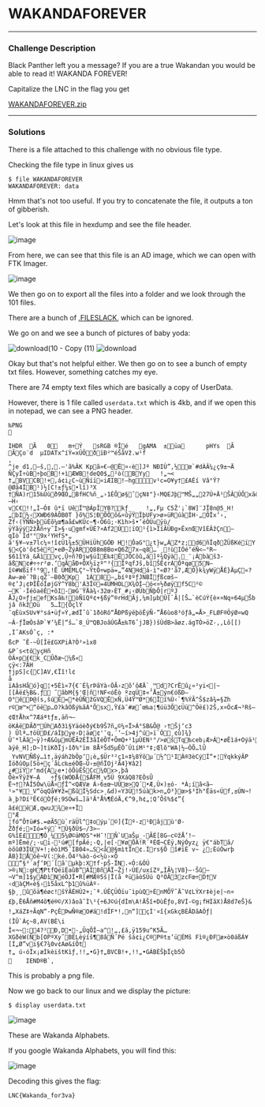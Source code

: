 # WAKANDAFOREVER

---

### Challenge Description 

Black Panther left you a message? If you are a true Wakandan you would be able to read it! WAKANDA FOREVER!

Capitalize the LNC in the flag you get

[WAKANDAFOREVER.zip](https://github.com/caprinux/LagNCrash/files/6134334/WAKANDAFOREVER.zip)

---

### Solutions

There is a file attached to this challenge with no obvious file type. 

Checking the file type in linux gives us

```
$ file WAKANDAFOREVER 
WAKANDAFOREVER: data
```

Hmm that's not too useful. If you try to concatenate the file, it outputs a ton of gibberish. 

Let's look at this file in hexdump and see the file header.

![image](https://user-images.githubusercontent.com/76640319/111022946-0d74c900-8411-11eb-926b-b3374b4fde67.png)

From here, we can see that this file is an AD image, which we can open with FTK Imager.

![image](https://user-images.githubusercontent.com/76640319/111023565-c983c300-8414-11eb-9bad-cdd7a20c6c96.png)

We then go on to export all the files into a folder and we look through the 101 files.

There are a bunch of [.FILESLACK](https://www.canto.com/blog/file-slack/), which can be ignored.

We go on and we see a bunch of pictures of baby yoda:

![download(10 - Copy (11)](https://user-images.githubusercontent.com/76640319/111023636-1a93b700-8415-11eb-9202-da72dddd918f.jpg)
![download](https://user-images.githubusercontent.com/76640319/111023637-1b2c4d80-8415-11eb-9450-c77123bf1477.jpg)

Okay but that's not helpful either. We then go on to see a bunch of empty txt files. However, something catches my eye.

There are 74 empty text files which are basically a copy of UserData. 

However, there is 1 file called ``userdata.txt`` which is 4kb, and if we open this in notepad, we can see a PNG header.

```
‰PNG

   
IHDR  Ã   0   m÷Ý   sRGB ®Îé   gAMA  ±üa   	pHYs  Ã  ÃÇo¨d  µIDATx^íÝ=xÚÖðïÐ²™éŠåVž.w¹f
,
^je	d1,–š,,.–'ã%ÂK Kpã»€—@Ë¤‹è]Jº NÐIÙ”,½œ`#dÀÂ¼¿ç9±¬Ä	ÑÇyÏ÷ùB÷þoB!+ìÆWB!deQ0$„²ò(BYy	!„¬<
†„BVCB!+‚á¢i¿C~ùÑíï«iÆIB!–hgv¹c=O¥y†£AÉí Vâ°Ÿ?@Øã4ÎB¹)½[C!±ƒ¼s•lî)³X
†ÑA)r15‰Úùð9ŒÓ„BfHC%ñ_„›1ÈÕø§ˆçN‡"}‹MQEJþ™MŠ„„27Ú+Ä¹ŠÂÚÕxãô$Ôg8oÍ—H‹
vC€!!„Ì—Ó‡­ û*ï UêÏ™@ÁpÎYB?kƒ_	!„,Fµ C5Ž'¡`8W]¨JÏ8n@5_H!„bI½‹XWÐ69ÀÔB0T }õ%S¦ÐÕÕô&¤ûýŸÎþUFy>ø»üRúàÌH·„ÕÏx­‘›‚
Zf‹(ŸÑÑ>þüÈõ¼œ¶aå£wKÛc~¶‹Ò6û;·Kìh>š•’éÒÚuÿù/ÿÝãÿý2žÅñ÷y˜Ì>§·ugmf×ÙÈ?¤Af2Ú¦ïO¹{ì>ÌíÃÜÐg×ÊxnŒVîÉÂžÇn–qÌò`Íd°°9x²YHfS*„
ã'§¥–v±7lc¼¤!î¢Ü1¾±5ÜHï­ÜhGÓÐ H!ÔaG°¿t}w„ÁZ*z;d6ñÎqðŽÜßKéïY §<Çò'õ¢5èº•eØ~ŽýÀRQ88m8Bo×Q6Ž7x—q8…`¸!ùIÓé‘éÑ<—°R–$61îYá¸&Äìvç‚Û÷ñ?Ðjw§üÌÈ‰‡ËJÕCôû„á]º¾Qÿà._¨¡Ábàš3­âßN¢#÷÷r²ø.‘qÃåÐ+ÕX½ïzº"³{ÏºqfJš‚bîŠÊ¢rÁÔªqø5N—î©#Wßïf¹°9‚!Ë ÙMÈMLÇ°~ŸtÔ÷wpä=„”4NHdá-ì"«Ø?'å7‚ÆÓ}k¾yWÿÅÈ}ÄµÇ«?Àw—æè¯?B¡qŽ¨–B0ðKp	1Á8–„bíº‡ºƒJNBÏƒßcœš–®¢’J¡¢ÞÎËóÎøjGÝ^Ý8b'Á3Ï©=4ÙMHOLX¾OÍ—ó<¤½ðøÿf5C²©—K`·ÍéöaêÊ+õI-œG¨ŸÄà¾‹32œ›ÈT_#¡‹ØÜbÑþÕ|rºJ	ÅJ¿O¤ƒj±efKsâ‰!òÑïQº¢+§ßý“®rHdÃj,¼m]µbÙ[`Ã|[Š…`èCúÝ{è×¤Nq¤64µŠb
jâ ñkžOü 	5…Ì{ÕçlÝ
¯qÈùxSUv¥°sá•üƒ»Ý,ædÏˆû`1ðòRô“ÅÐPßýëþöÊýÑ-”Å6ùo8³óƒâ„=Å>_FLØF®ÖýØ¤wQ—Â-ƒÏœÒsâÞ`¥‘¼Ë|“š…`8_Ú™QBJoâÚGÅ±‰T6ˆjJB})šÙdB>ãøz.ágTÒ>öZ-‚‚Lô[[)‚Ì˜AKsÓˆç, :*
ßcP	˜Ê-~Û[Îë£GXPiÀ?Ò²»ìx8
&P´s<tôyçHñ
ÒÂ×p£€k_CÛðæ~¼ß«
çÿ<:7ÃH
†jpS]c{C]AV,€Ïî!l¢
å
ïAâsHåó}q¦+5Èì«7{€¨É¾rÞãYà‹ÒÃ›zõ‘ôÆÄ`¸™d?CrËû¿»²yi<|~[[Âë£½B&.ƒ ˜ãbM{§'Œ|ñ!NF<óÊò ºzqÜ‡«’Å±ýn€óßÐ–O°êÞ@(s‚šúÊ=*èÚÑžGVQËxÑ‚Ü4Ÿ™Ø*6Ïí%Ù‹`¶%ÝÃ^Š$zâ¾=§Zh
r©œ™×“öëp…O?kâÖßý‰ãÁ°Õsx,Ÿ£à¯#æˆœ‰a¦¶úü3Õ¢Üü^Öë£)2Š,x¤ÒcÆ¬³Rš—¢Œ†Åhx^7Æáªtƒ±,äñ¬–
öKÁëDÃð™ÚhAð3ì§Yäóèðý€b9Š7ñ„©¼¤Ï>Á°SB&Õ@ ›†Šj‘c3
) Ûlª…†öÙD£/áÌþye›D¦äø¢'¯q,´‘–í>4j^ú»ï`Ó¸¢û]¾}Û¯*lÂã~ÿ)÷Æ&ûµmÚËÃ2ÈÏ3ãIéÔT+ÕmQ+¹1µÙEN¹°/>øš­Tq‰ceb¡Æ>Á•øÊìá+Oýä¹>}5ÿÀMZå{8¾ú'R-¤êOˆß©9‹à„Ë‘›/àÿê_H];D~]tïKðÏj›îð%°ïm 8ÅºŠd5µÊÒ˜ÚìíM¹°‡;Œlõ"WA|½—ÒÕ…lÛ
 YvNVÑßý…ì†‚äýáh2bÖp‘¡è„$Ür³²ç1¤‡¼8Ýôµ´½^¹IÀ®3èCýÍ“+¦ÝqkkýÂP
ÍöðûOµ[5ö+ç´åLc‰±éÒŒ—Û›±@ñÏOj²Ã4}¥â2]¿#ïÝr‘md{A¿e•¦ôÕùÊŠCc¼Ox>‚þâ
Õè×Ÿÿž¥—Á	÷ƒ§(WÓÐÅ{$ÅFM¸v5Ü 9XáQ8?EÒsÛ
Ë¬†?ÀÎ5Ów\üÅ¤ƒÎ^<QÆVæ Á›6­±œ~UÛœ>Q´•Æ,Ù×)±ó- *À;íâ<ã—¹»"¥_V“öqQå¥¥ž=ßûÎ½Sdc>¸&d)«Y3Ü!5úàk>n„Ò³}œ>$³Ih"Ëäs«Úf‚±ÚN¬!à¸þ?Dí²Ê€óÒƒé;9SÓwš…]ä¹Ä°Å%¶ÈóÄ‚€^9‚h¢„¦Q’Ôš%$¢”{
â£éëÆ,qwuJ¾e¤+Ï
°Æ
¦fó“Õ†ü#$.=øÃ5ù`räÜl^‡oýµ´©]{Ïº-z¹Ðâjù'Ø-Žðƒé;¤Ió=ºý`*Ù§ðÙ$–/3>–G%îE£¶Ò¸¼5¼Ø©äMOS"+H¯!Ñ`UaŠµ_-ÃÉ[8­G—c©žÅ’!–mº]Ëmé/;·ui-¹ú#[fpÃé;-Q‚|e[·¥øÕÀ!R´ªÈŒ¬CÈÿ‚NýÓyz¿ ÿ€"ábTã/òõûØ3ÎÚV+!;èòìM5ˆÍB04»…S<å@§mìtÏn¢.Írs§Õ î#ïÈ v~ ¿;ÈúÓwrþ
ÄB}ÌÅôê¬V(:ké.Õ4²%àò-ó<½ù›×Ô
“§³´aƒ‘Þ´[ã¨µkþ:X†f·pŠ-ÏN.«Ó:&ÓÚ
>®¡N:gH¶PtfQéïÈaûB“ÁÌ8ñÄÏ–Žj!›ÚE/uxíZº„ÌÃ¼¦V8}—·Šû–¬V^m]1$yÁÐìNéÕJÏ•R[#MÆ®5š|Ï(å ªüäòSÜú Q³ÖÃ3zcFœ÷D†V ‹dàÇM«è§›ì5åxL^þ1û%üÀº-§þ¸¸ûõä¶éøc!šÝÂÉHÙ2+;¯ª.ÚÊÇÜÓïu¯ìpùQ÷ÉnMÕŸˆÄ˜V¢­LÝXr‡èje|~n¤£þ‚Ë6Åñ#M4õ¶é®©/X)âoã˜Ì\¹{÷6J©ú{dÌm\A!ÄŠî+DùÊƒo‚8VÍ-©g¡fHÌãX)Å8d7eŠ}&	!„XáZ‡÷ÃqN“-PçÊÞwÑ®æO#á!dÎF*!‚n“]çÌ'¤î{xGkçBÈÂDãAÓƒ|(ÎÛ`Áç~8,AV(BÈ\i
Î«¬~:4?²Ð,D•-„ÛqÔÎ—a^!„,£á‚ÿ159u^K5Ã…XGðèW(Ñb[OPºXy˜BÈLèýíš¶8âÑ´Pé šá¢i¿C®P®t±‘üÉMš Fì®¿ÐFæ×ò0áßÁ¥[Í„Ø”vi§€7¾0v¢Aø&íÕt
†„	ú‹óÏx¡æÌkèištKìƒ‚!!„•G}†„BVCB!+‚!!„•GÁBÈŠþÏçb5Ò
    IEND®B`‚
```

This is probably a png file.

Now we go back to our linux and we display the picture:

```
$ display userdata.txt
```

![image](https://user-images.githubusercontent.com/76640319/111023699-8413c580-8415-11eb-8383-d07f2d3be75b.png)

These are Wakanda Alphabets.

If you google Wakanda Alphabets, you will find this:

![image](https://user-images.githubusercontent.com/76640319/111023731-aad1fc00-8415-11eb-81f5-87b533698ff2.png)

Decoding this gives the flag:

```
LNC{Wakanda_for3va}
```




